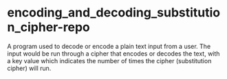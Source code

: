 # encoding_and_decoding_substitution_cipher-repo
A program used to decode or encode a plain text input from a user. The input would be run through a cipher that encodes or decodes the text, with a key value which indicates the number of times the cipher (substitution cipher) will run.
